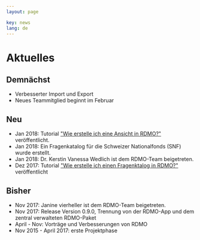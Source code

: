 ```yaml
---
layout: page

key: news
lang: de
---
```


Aktuelles
=========

Demnächst
---------

* Verbesserter Import und Export
* Neues Teammitglied beginnt im Februar

Neu
---

* Jan 2018: Tutorial ["Wie erstelle ich eine Ansicht in RDMO?"](https://forschungsdaten.org/index.php/Ansicht_erstellen) veröffentlicht.
* Jan 2018: Ein Fragenkatalog für die Schweizer Nationalfonds (SNF) wurde erstellt.
* Jan 2018: Dr. Kerstin Vanessa Wedlich ist dem RDMO-Team beigetreten.
* Dez 2017: Tutorial ["Wie erstelle ich einen Fragenktalog in RDMO?"](https://forschungsdaten.org/index.php/Katalog_erstellen) veröffentlicht

Bisher
------

* Nov 2017: Janine vierheller ist dem RDMO-Team beigetreten.
* Nov 2017: Release Version 0.9.0, Trennung von der RDMO-App und dem zentral verwalteten RDMO-Paket
* April - Nov: Vorträge und Verbesserungen von RDMO
* Nov 2015 - April 2017: erste Projektphase

